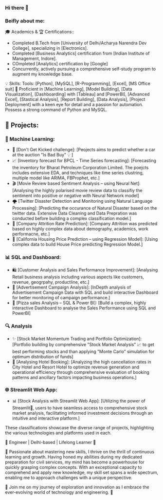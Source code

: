 ### Hi there 👋

<!--
**AnkitBaliyan1/AnkitBaliyan1** is a ✨ _special_ ✨ repository because its `README.md` (this file) appears on your GitHub profile.

Here are some ideas to get you started:

- 🔭 I’m currently working on ...
- 🌱 I’m currently learning ...
- 👯 I’m looking to collaborate on ...
- 🤔 I’m looking for help with ...
- 💬 Ask me about ...
- 📫 How to reach me: ...
- 😄 Pronouns: ...
- ⚡ Fun fact: ...
-->


### Beifly about me:


🎓 Academics & 🏆 Certifications::
- Completed B.Tech from [University of Delhi/Acharya Narendra Dev College], specializing in [Electronics]. 
- Completed [Business Analytics]  certification from [Indian Institute of Management, Indore].
- COmpleted [Analytics] certification by [Google]
- Concurrently, actively pursuing a comprehensive self-study program to augment my knowledge base.

💡 Skills:
Tools: [Python], [MySQL], [R-Programming], [Excel], [MS Office suit] 
🚀 Proficient in [Machine Learning], [Model Building], [Data Visualization], [Dashboarding] with [Tableau] and [PowerBI], [Advanced Excel], [Stastical Analysis], [Report Building], [Data Analysis], [Project Deployment] with a keen eye for detail and a passion for automation. Possess a strong command of Python and MySQL.

## 🔬 Projects:

### 🤖 Machine Learning:
- 🚗 [Don't Get Kicked challenge]: [Peojects aims to predict whether a car at the auction "Is Bad Buy" 💡 ]
- 📈 [Inventory forecast for BPCL - Time Series forecasting]: [Forecasting the inventory for Bharat Petroleum Corporation Limited. The poejcts includes extensive EDA, and techniques like time series clustring, multiple model like ARIMA, FBProphet, etc.]
- 🎬 [Movie Review based Sentiment Analysis – using Neural Net]: [Analysing the highly polarised movie review data to classifiy the sentiment into positive or negative with Neural Network model]
- 🌪️ [Twitter Disaster Detection and Monitoring using Natural Language Processing]: [Predicting the occurance of Natural Disaster based on the twitter data. Extensive Data Cleaning and Data Prepration was conducted before building a complex classification model.]
- 💼 [Company Attrition Rate Prediction]: [Company Attrition was predicted based on highly complex data about demography, academics, work performacne, etc.]
- 🏡 [California Housing Price Prediction – using Regression Model]: [Using complex data to build House Price predicting Regression Model.]

### 📊 SQL and Dashboard:
- 🛍️ [Customer Analysis and Sales Performance Improvement]: [Analysing Retail business analysis including various aspects like customers, revenue, geogrpahy, productline, etc.]
- 📢 [Advertisement Campaign Analysis]: [InDepth analysis of Advertisement Campaign Data with SQL and build interactive Dashboard for better monitoring of campaign performance.]
- 🍕 [Pizza sales Analysis – SQL & Power BI]: [Build a complex, highly interactive Dashboard to analyse the Sales Performance using SQL and PowerBI]

### 🔍 Analysis
- ✨ [Stock Market Momentum Trading and Portfolio Optimization]: [Portfolio building by comprehensive "Stock Market Analysis" 📈 to get best performing stocks and than applying "Monte Carlo" simulation for optimum distribution of funds]
- 🏨 [Analysing Hotel Booking]: [Analyzing the high cancellation rates in City Hotel and Resort Hotel to optimize revenue generation and operational efficiency through comprehensive evaluation of booking patterns and ancillary factors impacting business operations.]

### 🌐 Streamlit Web App:
- 📊 [Stock Analysis with Streamlit Web App]: [Utilizing the power of Streamlit📡, users to have seamless access to comprehensive stock market analysis, facilitating informed investment decisions through an intuitive and interactive platform.]


These classifications showcase the diverse range of projects, highlighting the various technologies and platforms used in each.


👋 Engineer | Delhi-based | Lifelong Learner 🌱

🔭 Passionate about mastering new skills, I thrive on the thrill of continuous learning and growth. Having honed my abilities during my dedicated preparation for civil services, my mind has become a powerhouse for quickly grasping complex concepts. With an exceptional capacity to comprehend and apply new knowledge, my skill set spans a wide spectrum, enabling me to approach challenges with a unique perspective.


🚀 Join me on my journey of exploration and innovation as I embrace the ever-evolving world of technology and engineering. 🌟





